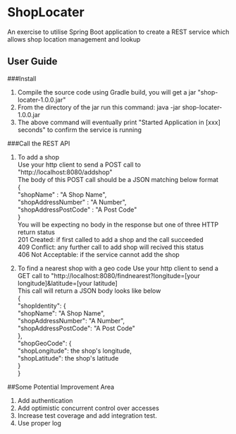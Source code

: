 # ShopLocater
An exercise to utilise Spring Boot application to create a REST service which allows shop location management and lookup

## User Guide

###Install
1. Compile the source code using Gradle build, you will get a jar "shop-locater-1.0.0.jar"
2. From the directory of the jar run this command: java -jar shop-locater-1.0.0.jar
3. The above command will eventually print "Started Application in [xxx] seconds" to confirm the service is running

###Call the REST API
1. To add a shop  
Use your http client to send a POST call to "http://localhost:8080/addshop"  
The body of this POST call should be a JSON matching below format  
{  
    "shopName" : "A Shop Name",  
    "shopAddressNumber" : "A Number",  
    "shopAddressPostCode" : "A Post Code"  
}  
You will be expecting no body in the response but one of three HTTP return status  
    201 Created: if first called to add a shop and the call succeeded  
    409 Conflict: any further call to add shop will recived this status  
    406 Not Acceptable: if the service cannot add the shop  

2. To find a nearest shop with a geo code
Use your http client to send a GET call to "http://localhost:8080/findnearest?longitude=[your longitude]&latitude=[your latitude]  
This call will return a JSON body looks like below  
{  
  "shopIdentity": {  
    "shopName": "A Shop Name",  
    "shopAddressNumber": "A Number",  
    "shopAddressPostCode": "A Post Code"  
  },  
  "shopGeoCode": {  
    "shopLongitude": the shop's longitude,  
    "shopLatitude": the shop's latitude  
  }  
}  

##Some Potential Improvement Area
1. Add authentication
2. Add optimistic concurrent control over accesses
3. Increase test coverage and add integration test.
4. Use proper log

